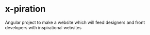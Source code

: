 x-piration
==========

Angular project to make a website which will feed designers and front developers with inspirational websites
